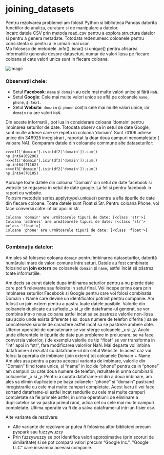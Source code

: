 # joining_datasets

Pentru rezolvarea problemei am folosit Python si biblioteca Pandas datorita functiilor de analiza, curatare si de manipulare a datelor. <br>
Incarc datele CSV prin metoda read_csv pentru a explora structura datelor si pentru a genera metadate. Totodata redenumesc coloanele pentru consistenta si pentru a le urmari mai usor.<br>
Ma folosesc de metodele  .info(), isna() si unique() pentru afisarea informatiile generale despre dataseturi, numar de valori lipsa pe fiecare coloana si cate valori unica sunt in fiecare coloana.<br>

![image](https://github.com/user-attachments/assets/9ebe2836-88f3-4d8c-a937-910df765e3d5)

### Observații cheie:
- Setul **Facebook**: `name` și `domain` au cele mai multe valori unice și fără `NaN`.
- Setul **Google**: Cele mai multe valori unice se află pe coloanele `name`, `phone`, și `text`.
- Setul **Website**: `domain` și `phone` conțin cele mai multe valori unice, iar `domain` nu are valori `NaN`.

Din aceste informatii , pot lua in considerare coloana ‘domain’ pentru imbinarea seturilor de date. Totodata observ ca in setul de date Google, sunt multe adrese care se repeta in coloana ‘domain’. Sunt 70109 adrese unice din 346925 inregistrari , raportat la doar doua campuri necompletate ( valoare NA).
Comparam datele din coloanele commune alte dataseturilor: </pre>
```
>>>df1['domain'].isin(df2['domain']).sum()
np.int64(69296)
>>>df1['domain'].isin(df3['domain']).sum()
np.int64(71162)
>>>df3['domain'].isin(df2['domain']).sum()
np.int64(70105)
```
Aproape toate datele din coloana “Domain” din setul de date facebook si website se regasesc in setul de date google. La fel si pentru facebook in raport cu website.<br>
Folosim metodele series.apply(type).unique() pentru a afla tipurile de date din fiecare coloane. Toate datele sunt Float si Str. Pentru coloana Phone, voi face conversii catre int iar apoi in str.<br>
```
Coloana 'domain' are următoarele tipuri de date: [<class 'str'>]
Coloana 'address' are următoarele tipuri de date: [<class 'str'> <class 'float'>]
Coloana 'phone' are următoarele tipuri de date: [<class 'float'>]
………………………………………………………………………………………………………
```
### Combinația datelor:
Am ales să folosesc coloana `domain` pentru îmbinarea dataseturilor, datorită numărului mare de valori comune între seturi. Datele au fost combinate folosind un **join extern** pe coloanele `domain` și `name`, astfel încât să păstrez toate informațiile.

Am decis sa curat datele dupa imbinarea seturilor pentru a nu pierde date care pot fi relevante sau folosite in setul final.
Voi incepe prima oara prin imbinarea seturilor Facebook si Google pentru care voi folosi combinatia Domain + Name care devine un identificator potrivit pentru companie. Am folosit un join extern pentru a pastra toate datele posibile. 
Valorile din coloanele duplicate cu sufixele _x si _y din dataframe-ul generat, se vor combina intr-o noua coloana astfel incat sa se pastreze valorile non-lipsa sau acolo unde exista diferente ( ex: doua numere de telefon diferite ) sa se concateneze sirurile de caractere astfel incat sa se pastreze ambele date. Ulterior operatiei de concatenare se vor sterge coloanele _x si _y. Acolo unde diferentele in tipurile de date pun probleme in prelucrare, se va face conversia valorilor, ( de exemplu valorile de tip “float” se vor transforma in “int” apoi in “str”, fara modificarea valorilor NaN.
Mai departe voi imbina dataframe-ul rezultat cu dataframe-ul din setul Website. In acest caz voi folosi la operatia de imbinare (join extern)  tot coloanele Domain + Name. Am ales asa pentru a pastra aceeasi varianta de imbinare, valorile din “Domain” fiind toate unice, si “name” in loc de “phone” pentru ca in “phone” am campuri cu cate doua numere de telefon, rezultate in urma combinarii coloanelor _x si _y.
Pentru a curata dataframe-ul din a doua imbinare, am ales sa elimin duplicatele pe baza colanelor “phone” si “domain” pastrand inregistrarile cu cele mai multe campuri completate. Acest lucru il voi face sortand dataframe-ul astfel incat randurile cu cele mai multe campuri completate sa fie primele astfel, in urma operatiunii de eliminare a duplicatelor se va pastra primul rand, adica cel cu cele mai multe campuri completate.
Ultima operatie va fi de a salva dataframe-ul intr-un fisier csv.

Alte variante de rezolvare:
-	Alte variante de rezolvare ar putea fi folosirea altor biblioteci precum pyspark sau fuzzywuzzy
-	Prin fuzzywuzzy se pot identifica valori approximative (prin scoruri de similaritate) si se pot compara valori precum “Google Inc.", "Google LLC” care inseamna aceeasi companie.


